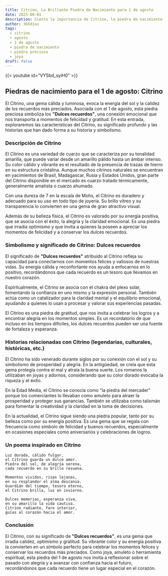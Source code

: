 ```yaml
---
title: Citrino, La Brillante Piedra de Nacimiento para 1 de agosto
date: 2025-08-01
description: Sienta la importancia de Citrino, la piedra de nacimiento de 1 de agosto que simboliza Dulces recuerdos. Deje que su belleza y significado iluminen su día.
author: 365días
tags:
  - citrino
  - agosto
  - 1 de agosto
  - piedra de nacimiento
  - piedra preciosa
  - joya
draft: false
---
```


{{< youtube id="VY5bd_syiH0" >}}

## Piedras de nacimiento para el 1 de agosto: Citrino

El Citrino, una gema cálida y luminosa, evoca la energía del sol y la calidez de los recuerdos más preciados. Asociada con el 1 de agosto, esta piedra preciosa simboliza los **"Dulces recuerdos"**, una conexión emocional que nos transporta a momentos de felicidad y gratitud. En esta entrada, exploraremos las características del Citrino, su significado profundo y las historias que han dado forma a su historia y simbolismo.

### Descripción de Citrino

El Citrino es una variedad de cuarzo que se caracteriza por su tonalidad amarilla, que puede variar desde un amarillo pálido hasta un ámbar intenso. Su color cálido y vibrante es el resultado de la presencia de trazas de hierro en su estructura cristalina. Aunque muchos citrinos naturales se encuentran en yacimientos de Brasil, Madagascar, Rusia y Estados Unidos, gran parte del Citrino disponible en el mercado es cuarzo tratado térmicamente, generalmente amatista o cuarzo ahumado.

Con una dureza de 7 en la escala de Mohs, el Citrino es duradero y adecuado para su uso en todo tipo de joyería. Su brillo vítreo y su transparencia lo convierten en una gema de gran atractivo visual.

Además de su belleza física, el Citrino es valorado por su energía positiva, que se asocia con el éxito, la alegría y la claridad emocional. Es una piedra que irradia optimismo y que invita a quienes la poseen a apreciar los momentos de felicidad y a conservar los dulces recuerdos.

### Simbolismo y significado de Citrino: Dulces recuerdos

El significado de **"Dulces recuerdos"** atribuido al Citrino refleja su capacidad para conectarnos con momentos felices y valiosos de nuestras vidas. Su energía cálida y reconfortante nos ayuda a enfocarnos en lo positivo, recordándonos que cada recuerdo es un tesoro que llevamos en nuestro corazón.

Espiritualmente, el Citrino se asocia con el chakra del plexo solar, fomentando la confianza en uno mismo y la expresión personal. También actúa como un catalizador para la claridad mental y el equilibrio emocional, ayudando a quienes lo usan a procesar y valorar sus experiencias pasadas.

El Citrino es una piedra de gratitud, que nos invita a celebrar los logros y a encontrar alegría en los momentos simples. Es un recordatorio de que incluso en los tiempos difíciles, los dulces recuerdos pueden ser una fuente de fortaleza y esperanza.

### Historias relacionadas con Citrino (legendarias, culturales, históricas, etc.)

El Citrino ha sido venerado durante siglos por su conexión con el sol y su simbolismo de prosperidad y alegría. En la antigüedad, se creía que esta gema protegía contra el mal y atraía la buena suerte. Los romanos la utilizaban en joyas y adornos, considerando que su color dorado evocaba la riqueza y el éxito.

En la Edad Media, el Citrino se conocía como "la piedra del mercader" porque los comerciantes lo llevaban como amuleto para atraer la prosperidad y proteger sus ganancias. También se utilizaba como talismán para fomentar la creatividad y la claridad en la toma de decisiones.

En la actualidad, el Citrino sigue siendo una piedra popular, tanto por su belleza como por su energía positiva. Es una gema que se regala con frecuencia como símbolo de felicidad y buenos recuerdos, especialmente en ocasiones especiales como aniversarios y celebraciones de logros.

### Un poema inspirado en Citrino

```
Luz dorada, cálido fulgor,  
el Citrino guarda un dulce amor.  
Piedra del sol, de alegría serena,  
cada recuerdo en su brillo resuena.  

Momentos vividos, risas lejanas,  
en su resplandor el alma descansa.  
Guardián del tiempo, tesoro eterno,  
el Citrino brilla, luz en invierno.  

Dulces memorias, esperanza viva,  
en su amarillo la vida cautiva.  
Citrino radiante, faro interior,  
guías al corazón hacia el amor.  
```

### Conclusión

El Citrino, con su significado de **"Dulces recuerdos"**, es una gema que irradia calidez, optimismo y gratitud. Su vibrante color y su energía positiva la convierten en un símbolo perfecto para celebrar los momentos felices y conservar los recuerdos más preciados. Como joya, amuleto o herramienta espiritual, esta piedra del 1 de agosto nos invita a reflexionar sobre el pasado con alegría y a avanzar con confianza hacia el futuro, recordándonos que cada recuerdo tiene un lugar especial en el corazón.